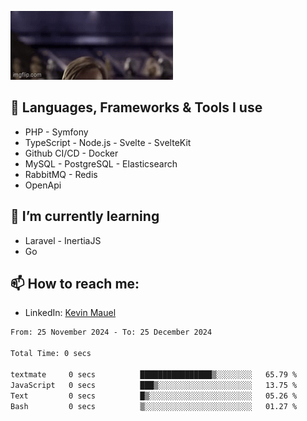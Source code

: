 ![Hello there!](banner.gif)

## 🤖 Languages, Frameworks & Tools I use
- PHP - Symfony
- TypeScript - Node.js - Svelte - SvelteKit
- Github CI/CD - Docker
- MySQL - PostgreSQL - Elasticsearch
- RabbitMQ - Redis
- OpenApi 

## 🌱 I’m currently learning
- Laravel - InertiaJS
- Go

## 📫 How to reach me:
- LinkedIn: [Kevin Mauel](https://www.linkedin.com/in/kevin-mauel/)

<!--START_SECTION:waka-->

```txt
From: 25 November 2024 - To: 25 December 2024

Total Time: 0 secs

textmate     0 secs          ████████████████▒░░░░░░░░   65.79 %
JavaScript   0 secs          ███▒░░░░░░░░░░░░░░░░░░░░░   13.75 %
Text         0 secs          █▒░░░░░░░░░░░░░░░░░░░░░░░   05.26 %
Bash         0 secs          ▒░░░░░░░░░░░░░░░░░░░░░░░░   01.27 %
```

<!--END_SECTION:waka-->
